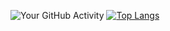 ![Your GitHub Activity](https://github-readme-stats.vercel.app/api?username=MerVitz&show_icons=true)
[![Top Langs](https://github-readme-stats.vercel.app/api/top-langs/?username=MerVitz&layout=compact)](https://github.com/anuraghazra/github-readme-stats)
